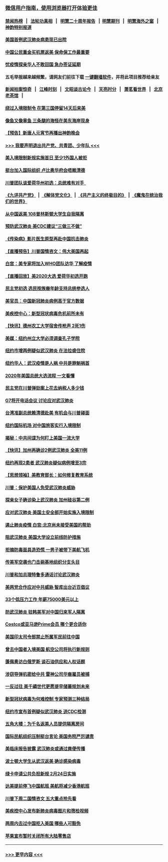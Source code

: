 ### [微信用户指南，使用浏览器打开体验更佳](https://github.com/gfw-breaker/banned-news1/blob/master/indexes/wechat-guide.md?t=0)
#### [禁闻热榜](热点新闻.md?t=0)  &nbsp;&nbsp;|&nbsp;&nbsp; [法轮功真相](https://github.com/gfw-breaker/truth/blob/master/README.md?t=0) &nbsp;&nbsp;|&nbsp;&nbsp; [明慧二十周年报告](https://github.com/gfw-breaker/mh-reports/blob/master/README.md?t=0) &nbsp;&nbsp;|&nbsp;&nbsp;[明慧期刊](https://github.com/gfw-breaker/mh-qikan) &nbsp;&nbsp;|&nbsp;&nbsp; [明慧海外之窗](https://github.com/gfw-breaker/mh-news/blob/master/README.md?t=0) &nbsp;&nbsp;|&nbsp;&nbsp; [神韵特别报道](https://github.com/gfw-breaker/mh-news/blob/master/shenyun.md?t=0)
#### [美国首例武汉肺炎病患现已出院](../pages/nsc412/n11842740.md?t=02041744) 
#### [中国公民重金买机票返美  保命保工作最重要](../pages/nsc412/n11843282.md?t=02041744) 
#### [忧疫情探亲华人不敢回国  急办签证延期](../pages/nsc412/n11843344.md?t=02041744) 
#### 五毛举报越来越频繁，请网友们前往下载 [一键翻墙软件](https://github.com/gfw-breaker/ssr-accounts)，并将此项目推荐给亲友
#### [新闻拍案惊奇](https://github.com/gfw-breaker/banned-news1/blob/master/pages/link4.md) &nbsp;&nbsp;|&nbsp;&nbsp; [江峰时刻](https://github.com/gfw-breaker/banned-news1/blob/master/pages/link4.md) &nbsp;&nbsp;|&nbsp;&nbsp; [文昭谈古论今](https://github.com/gfw-breaker/banned-news1/blob/master/pages/link4.md) &nbsp;&nbsp;|&nbsp;&nbsp; [天亮时分](https://github.com/gfw-breaker/banned-news1/blob/master/pages/link4.md) &nbsp;&nbsp;|&nbsp;&nbsp; [萧茗看世界](https://github.com/gfw-breaker/banned-news1/blob/master/pages/link4.md) &nbsp;&nbsp;|&nbsp;&nbsp; [北京老茶馆](https://github.com/gfw-breaker/banned-news1/blob/master/pages/link4.md) &nbsp;&nbsp;|&nbsp;&nbsp; 
#### [绕过入境限制令  在第三国停留14天后来美](../pages/nsc412/n11843341.md?t=02041744) 
#### [像鱼又像章鱼 三条腿的海怪在美东海岸现身](../pages/nsc412/n11843092.md?t=02041744) 
#### [【预告】新唐人元宵节再播出神韵晚会](../pages/nsc412/n11843192.md?t=02041744) 
#### [>>> 我要声明退出共产党、共青团、少年队 <<<](https://github.com/begood0513/goodnews/blob/master/quit/letter.md) 
#### [美入境限制新规实施首日 至少1外国人被拒](../pages/nsc412/n11843058.md?t=02041744) 
#### [挺台加入国际组织 卢比奥华府会唔赖清德](../pages/nsc412/n11843023.md?t=02041744) 
#### [川普团队谈爱荷华州初选：总统难有对手  ](../pages/nsc412/n11842867.md?t=02041744) 
#### [《九评共产党》](https://github.com/begood0513/9ping.md/blob/master/README.md) &nbsp;|&nbsp; [《解体党文化》](../../../../jtdwh.md/blob/master/README.md)  &nbsp;|&nbsp; [《共产主义的终极目的》](../../../../gczydzjmd.md/blob/master/README.md) &nbsp;|&nbsp; [《魔鬼在统治我们的世界》](../../../../mgztzwmdsj.md/blob/master/README.md) 
#### [从中国返美 108普林斯顿大学生自我隔离](../pages/nsc412/n11842714.md?t=02041744) 
#### [预防武汉肺炎 美CDC建议“三做三不做”](../pages/nsc412/n11842700.md?t=02041744) 
#### [《传染病》影片医生原型再赴中国抗击肺炎](../pages/nsc412/n11842626.md?t=02041744) 
#### [【直播预告】川普国情咨文：伟大美国再起](../pages/nsc412/n11842079.md?t=02041744) 
#### [白宫：美专家将加入WHO团队访华 了解疫情](../pages/nsc412/n11842198.md?t=02041744) 
#### [【直播回放】美2020大选 爱荷华初选开跑](../pages/nsc412/n11841820.md?t=02041744) 
#### [民主党初选 选民按族裔年龄支持总统参选人](../pages/nsc412/n11842239.md?t=02041744) 
#### [美官员：中国新冠肺炎病例高于官方数据](../pages/nsc412/n11842452.md?t=02041744) 
#### [美疾控中心：新型冠状病毒危机前所未有](../pages/nsc412/n11842406.md?t=02041744) 
#### [【快讯】德州农工大学宿舍传枪声 2死1伤](../pages/nsc412/n11842279.md?t=02041744) 
#### [美媒：纽约州立大学必须调查孔子学院](../pages/nsc412/n11840637.md?t=02041744) 
#### [纽约市增两例疑似武汉肺炎 在法拉盛住院](../pages/nsc412/n11840625.md?t=02041744) 
#### [纽约华人：武汉疫情是人祸 中共是罪魁祸首](../pages/nsc412/n11840631.md?t=02041744) 
#### [2020年美国总统大选流程 一文看懂](../pages/nsc412/n11842056.md?t=02041744) 
#### [民主党在川普弹劾案上花去纳税人多少钱](../pages/nsc412/n11841941.md?t=02041744) 
#### [G7将开电话会议 讨论应对武汉肺炎](../pages/nsc412/n11841658.md?t=02041744) 
#### [台湾准副总统赖清德赴美 有机会与川普碰面](../pages/nsc412/n11841332.md?t=02041744) 
#### [纽约国际机场  对中国旅客实行入境限制](../pages/nsc412/n11840619.md?t=02041744) 
#### [揭秘：中共间谍为何盯上美国一流大学](../pages/nsc412/n11840270.md?t=02041744) 
#### [【快讯】加州再确诊2例武汉肺炎 全美11例](../pages/nsc412/n11840339.md?t=02041744) 
#### [纽约再现2患者 武汉肺炎疑似病例增至3宗](../pages/nsc412/n11840010.md?t=02041744) 
#### [【思想领袖】美教育部长：如何修复教育系统](../pages/nsc412/n11690865.md?t=02041744) 
#### [川普：保护美国人免受武汉肺炎威胁](../pages/nsc412/n11839718.md?t=02041744) 
#### [探亲女子确诊染上武汉肺炎 加州硅谷第二例](../pages/nsc412/n11839784.md?t=02041744) 
#### [应对武汉肺炎 美国土安全部开始实施入境限制](../pages/nsc412/n11839729.md?t=02041744) 
#### [遏止肺炎疫情 白宫:北京尚未接受美国的帮助](../pages/nsc412/n11839660.md?t=02041744) 
#### [阻武汉肺炎 美国大学设立前线防护措施](../pages/nsc412/n11839479.md?t=02041744) 
#### [拒摘防毒面具造恐慌 一男子被带下美航飞机](../pages/nsc412/n11839455.md?t=02041744) 
#### [传美军空袭也门击毙基地组织分支头目](../pages/nsc412/n11839210.md?t=02041744) 
#### [川普和加总理特鲁多通话讨论武汉肺炎](../pages/nsc412/n11839128.md?t=02041744) 
#### [美两党合作应对中共威胁 智库出台近百倡议](../pages/nsc412/n11838437.md?t=02041744) 
#### [33个低压力工作 年薪75000美元以上](../pages/nsc412/n11834441.md?t=02041744) 
#### [防武汉肺炎 驻韩美军对中国归来军人隔离](../pages/nsc412/n11838970.md?t=02041744) 
#### [Costco或亚马逊Prime会员 哪个更合适你](../pages/nsc412/n11834459.md?t=02041744) 
#### [美国印太司令部禁止所属军民前往中国](../pages/nsc412/n11838418.md?t=02041744) 
#### [曾去中国者入境美国 航空公司将执行新规则](../pages/nsc412/n11838375.md?t=02041744) 
#### [蓬佩奥访白俄罗斯 谈石油供应和人权话题](../pages/nsc412/n11838242.md?t=02041744) 
#### [涉窃导弹机密给中共 雷神公司华裔雇员被捕](../pages/nsc412/n11838129.md?t=02041744) 
#### [一反过往 美千禧世代更愿提早储蓄规划未来](../pages/nsc412/n11837601.md?t=02041744) 
#### [新型冠状病毒为何难控制 专家预测三种结局](../pages/nsc412/n11838002.md?t=02041744) 
#### [纽约市宣布首例疑似武汉肺炎 送CDC检测](../pages/nsc412/n11837852.md?t=02041744) 
#### [五角大楼：为千名返美人员提供隔离房间](../pages/nsc412/n11837831.md?t=02041744) 
#### [国际民航组织压制挺台言论 美国务院严厉谴责](../pages/nsc412/n11837791.md?t=02041744) 
#### [美临床报告披露 武汉肺炎或通过粪便传播](../pages/nsc412/n11837626.md?t=02041744) 
#### [波士顿大学生从武汉返美 确诊感染病毒](../pages/nsc412/n11837580.md?t=02041744) 
#### [绿卡申请公共负担新规 2月24日实施](../pages/nsc412/n11836634.md?t=02041744) 
#### [达美提前停飞中国航班 美航将减少香港航班](../pages/nsc412/n11837649.md?t=02041744) 
#### [川普下周二国情咨文 五大重点抢先看](../pages/nsc412/n11837512.md?t=02041744) 
#### [美疾控中心发布新肺炎病毒图片和筛检视频](../pages/nsc412/n11837491.md?t=02041744) 
#### [两周内去过中国拒入美国 哪些人可豁免](../pages/nsc412/n11837400.md?t=02041744) 
#### [苹果宣布暂时关闭所有大陆零售店](../pages/nsc412/n11837097.md?t=02041744) 

----
#### [ >>> 更早内容 <<< ](../indexes/nsc412-earlier.md)
